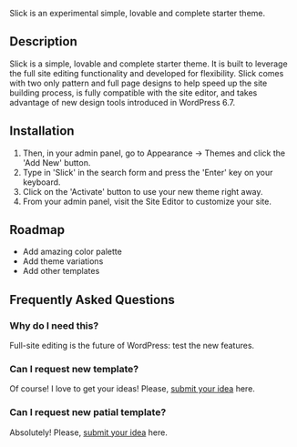 Slick is an experimental simple, lovable and complete starter theme.

## Description

Slick is a simple, lovable and complete starter theme. It is built to leverage the full site editing functionality and developed for flexibility. Slick comes with two only pattern and full page designs to help speed up the site building process, is fully compatible with the site editor, and takes advantage of new design tools introduced in WordPress 6.7.


## Installation

1. Then, in your admin panel, go to Appearance -> Themes and click the 'Add New' button.
2. Type in 'Slick' in the search form and press the 'Enter' key on your keyboard.
3. Click on the 'Activate' button to use your new theme right away.
4. From your admin panel, visit the Site Editor to customize your site.


## Roadmap

* Add amazing color palette
* Add theme variations
* Add other templates


## Frequently Asked Questions

### Why do I need this?
Full-site editing is the future of WordPress: test the new features.

### Can I request new template?
Of course! I love to get your ideas! Please, [submit your idea](https://github.com/GuglielmoPepe/slick/issues) here.

### Can I request new patial template?
Absolutely! Please, [submit your idea](https://github.com/GuglielmoPepe/slick/issues) here.

